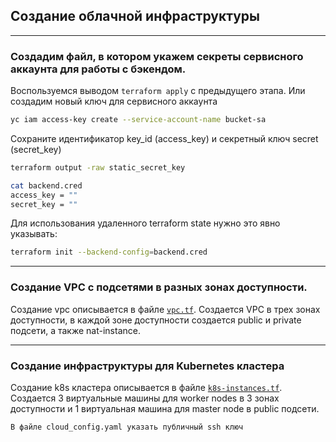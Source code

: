 ## Создание облачной инфраструктуры

---

### Создадим файл, в котором укажем секреты сервисного аккаунта для работы с бэкендом.

Воспользуемся выводом `terraform apply` с предыдущего этапа. Или создадим новый ключ для
сервисного аккаунта

```bash
yc iam access-key create --service-account-name bucket-sa
```

Сохраните идентификатор key_id (access_key) и секретный ключ secret (secret_key)

```bash
terraform output -raw static_secret_key
```

```bash
cat backend.cred 
access_key = ""
secret_key = ""
```

Для использования удаленного terraform state нужно это явно указывать:

```bash
terraform init --backend-config=backend.cred
```

---

### Создание VPC с подсетями в разных зонах доступности.

Создание vpc описывается в файле [`vpc.tf`](./terraform/vpc.tf). Создается VPC в трех зонах доступности,
в каждой зоне доступности создается public и private подсети, а также nat-instance.


---
### Создание инфраструктуры для Kubernetes кластера

Создание k8s кластера описывается в файле [`k8s-instances.tf`](./terraform/k8s-instances.tf). Создается 3
виртуальные машины для worker nodes в 3 зонах доступности и 1 виртуальная машина для master node
в public подсети.

```
В файле cloud_config.yaml указать публичный ssh ключ
```